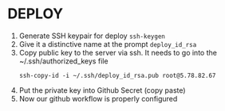 # DEPLOY

1. Generate SSH keypair for deploy `ssh-keygen`
2. Give it a distinctive name at the prompt `deploy_id_rsa`
3. Copy public key to the server via ssh.  It needs to go into the ~/.ssh/authorized_keys file
    ```
   ssh-copy-id -i ~/.ssh/deploy_id_rsa.pub root@5.78.82.67
   ```
4. Put the private key into Github Secret (copy paste)
5. Now our github workflow is properly configured
